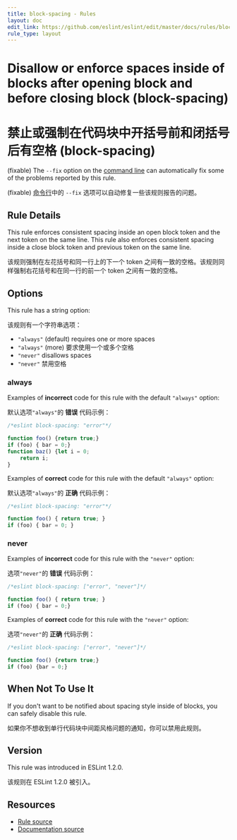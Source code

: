 ```yaml
---
title: block-spacing - Rules
layout: doc
edit_link: https://github.com/eslint/eslint/edit/master/docs/rules/block-spacing.md
rule_type: layout
---
```

<!-- Note: No pull requests accepted for this file. See README.md in the root directory for details. -->

# Disallow or enforce spaces inside of blocks after opening block and before closing block (block-spacing)

# 禁止或强制在代码块中开括号前和闭括号后有空格 (block-spacing)

(fixable) The `--fix` option on the [command line](../user-guide/command-line-interface#fixing-problems) can automatically fix some of the problems reported by this rule.

(fixable) [命令行](../user-guide/command-line-interface#fixing-problems)中的 `--fix` 选项可以自动修复一些该规则报告的问题。

## Rule Details

This rule enforces consistent spacing inside an open block token and the next token on the same line. This rule also enforces consistent spacing inside a close block token and previous token on the same line.

该规则强制在左花括号和同一行上的下一个 token 之间有一致的空格。该规则同样强制右花括号和在同一行的前一个 token 之间有一致的空格。

## Options

This rule has a string option:

该规则有一个字符串选项：

* `"always"` (default) requires one or more spaces
* `"always"` (more) 要求使用一个或多个空格
* `"never"` disallows spaces
* `"never"` 禁用空格

### always

Examples of **incorrect** code for this rule with the default `"always"` option:

默认选项`"always"`的 **错误** 代码示例：

```js
/*eslint block-spacing: "error"*/

function foo() {return true;}
if (foo) { bar = 0;}
function baz() {let i = 0;
    return i;
}
```

Examples of **correct** code for this rule with the default `"always"` option:

默认选项`"always"`的 **正确** 代码示例：

```js
/*eslint block-spacing: "error"*/

function foo() { return true; }
if (foo) { bar = 0; }
```

### never

Examples of **incorrect** code for this rule with the `"never"` option:

选项`"never"`的 **错误** 代码示例：

```js
/*eslint block-spacing: ["error", "never"]*/

function foo() { return true; }
if (foo) { bar = 0;}
```

Examples of **correct** code for this rule with the `"never"` option:

选项`"never"`的 **正确** 代码示例：

```js
/*eslint block-spacing: ["error", "never"]*/

function foo() {return true;}
if (foo) {bar = 0;}
```

## When Not To Use It

If you don't want to be notified about spacing style inside of blocks, you can safely disable this rule.

如果你不想收到单行代码块中间距风格问题的通知，你可以禁用此规则。

## Version

This rule was introduced in ESLint 1.2.0.

该规则在 ESLint 1.2.0 被引入。

## Resources

* [Rule source](https://github.com/eslint/eslint/tree/master/lib/rules/block-spacing.js)
* [Documentation source](https://github.com/eslint/eslint/tree/master/docs/rules/block-spacing.md)
